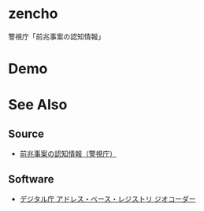 # zencho
警視庁「前兆事案の認知情報」

# Demo

# See Also
## Source
- [前兆事案の認知情報（警視庁）](https://www.keishicho.metro.tokyo.lg.jp/about_mpd/jokyo_tokei/jokyo/zencho.html)

## Software
- [デジタル庁 アドレス・ベース・レジストリ ジオコーダー](https://github.com/digital-go-jp/abr-geocoder/blob/main/README.ja.md)

